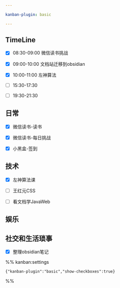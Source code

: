 ```yaml
---

kanban-plugin: basic

---
```


## TimeLine

- [x] 08:30-09:00 微信读书挑战
- [x] 09:00-10:00 文档站迁移到obsidian
- [x] 10:00-11:00 左神算法
- [ ] 15:30-17:30
- [ ] 19:30-21:30


## 日常

- [x] 微信读书-读书
- [x] 微信读书-每日挑战
- [x] 小黑盒-签到


## 技术

- [x] 左神算法课
- [ ] 王红元CSS
- [ ] 看文档学JavaWeb


## 娱乐



## 社交和生活琐事

- [x] 整理obsidian笔记




%% kanban:settings
```
{"kanban-plugin":"basic","show-checkboxes":true}
```
%%